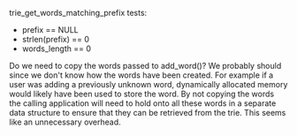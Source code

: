 trie_get_words_matching_prefix tests:
* prefix == NULL
* strlen(prefix) == 0
* words_length == 0

Do we need to copy the words passed to add_word()? We probably should since we
don't know how the words have been created. For example if a user was adding a
previously unknown word, dynamically allocated memory would likely have been
used to store the word. By not copying the words the calling application will
need to hold onto all these words in a separate data structure to ensure that
they can be retrieved from the trie. This seems like an unnecessary overhead.
